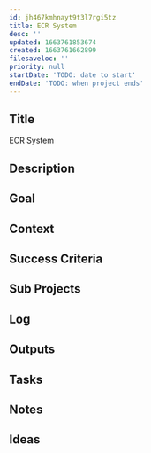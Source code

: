 ```yaml
---
id: jh467kmhnayt9t3l7rgi5tz
title: ECR System
desc: ''
updated: 1663761853674
created: 1663761662899
filesaveloc: ''
priority: null
startDate: 'TODO: date to start'
endDate: 'TODO: when project ends'
---
```



## Title
ECR System

## Description



## Goal
<!-- What are you trying to accomplish -->

## Context
<!-- Related Projects - Ideally build this into an automated "what's this building on/leading to" filler spot -->

## Success Criteria
<!-- milestones for this project -->

## Sub Projects
<!-- For larger projects, list out sub projects related-->

## Log
<!-- For longer projects, keep a rough log of major events-->

## Outputs
<!-- any outputs that were generated from this project. eg. slides, videos, etc-->

<!-- Everything below this line is work needed to achieve the stated goal-->

## Tasks
<!-- use this space to track current tasks. alternatively, you can also link to your daily journal note -->

## Notes
<!-- use this space for arbitrary notes -->

## Ideas
<!-- relevant thoughts, ideas, or resources -->

